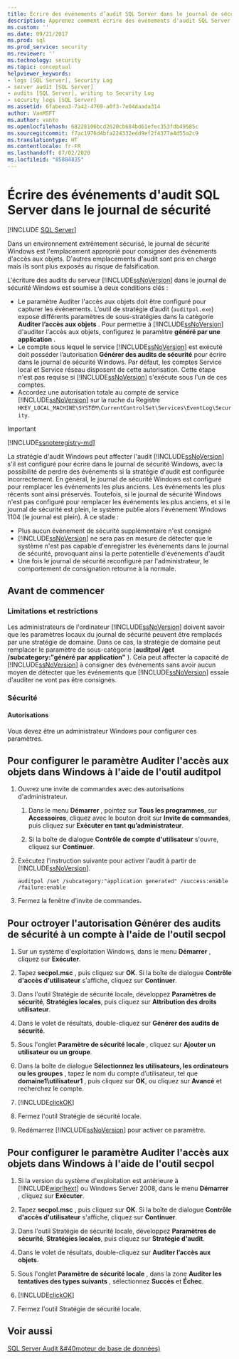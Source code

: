 ```yaml
---
title: Écrire des événements d’audit SQL Server dans le journal de sécurité | Microsoft Docs
description: Apprenez comment écrire des événements d'audit SQL Server dans le journal de sécurité Windows. Découvrez les limitations et les restrictions liées à l’utilisation de ce journal.
ms.custom: ''
ms.date: 09/21/2017
ms.prod: sql
ms.prod_service: security
ms.reviewer: ''
ms.technology: security
ms.topic: conceptual
helpviewer_keywords:
- logs [SQL Server], Security Log
- server audit [SQL Server]
- audits [SQL Server], writing to Security Log
- security logs [SQL Server]
ms.assetid: 6fabeea3-7a42-4769-a0f3-7e04daada314
author: VanMSFT
ms.author: vanto
ms.openlocfilehash: 68228106bcd2620cb684bd61efec353fdb49585c
ms.sourcegitcommit: f7ac1976d4bfa224332edd9ef2f4377a4d55a2c9
ms.translationtype: HT
ms.contentlocale: fr-FR
ms.lasthandoff: 07/02/2020
ms.locfileid: "85884835"
---
```

# <a name="write-sql-server-audit-events-to-the-security-log"></a>Écrire des événements d'audit SQL Server dans le journal de sécurité  
[!INCLUDE [SQL Server](../../../includes/applies-to-version/sqlserver.md)]

Dans un environnement extrêmement sécurisé, le journal de sécurité Windows est l'emplacement approprié pour consigner des événements d'accès aux objets. D'autres emplacements d'audit sont pris en charge mais ils sont plus exposés au risque de falsification.  
  
 L'écriture des audits du serveur [!INCLUDE[ssNoVersion](../../../includes/ssnoversion-md.md)] dans le journal de sécurité Windows est soumise à deux conditions clés :  
  
-   Le paramètre Auditer l'accès aux objets doit être configuré pour capturer les événements. L’outil de stratégie d’audit (`auditpol.exe`) expose différents paramètres de sous-stratégies dans la catégorie **Auditer l’accès aux objets** . Pour permettre à [!INCLUDE[ssNoVersion](../../../includes/ssnoversion-md.md)] d'auditer l'accès aux objets, configurez le paramètre **généré par une application** .  
-   Le compte sous lequel le service [!INCLUDE[ssNoVersion](../../../includes/ssnoversion-md.md)] est exécuté doit posséder l’autorisation **Générer des audits de sécurité** pour écrire dans le journal de sécurité Windows. Par défaut, les comptes Service local et Service réseau disposent de cette autorisation. Cette étape n'est pas requise si [!INCLUDE[ssNoVersion](../../../includes/ssnoversion-md.md)] s'exécute sous l'un de ces comptes.  
-   Accordez une autorisation totale au compte de service [!INCLUDE[ssNoVersion](../../../includes/ssnoversion-md.md)] sur la ruche du Registre `HKEY_LOCAL_MACHINE\SYSTEM\CurrentControlSet\Services\EventLog\Security`.  

  > [!IMPORTANT]  
  > [!INCLUDE[ssnoteregistry-md](../../../includes/ssnoteregistry-md.md)]   
  
La stratégie d'audit Windows peut affecter l'audit [!INCLUDE[ssNoVersion](../../../includes/ssnoversion-md.md)] s'il est configuré pour écrire dans le journal de sécurité Windows, avec la possibilité de perdre des événements si la stratégie d'audit est configurée incorrectement. En général, le journal de sécurité Windows est configuré pour remplacer les événements les plus anciens. Les événements les plus récents sont ainsi préservés. Toutefois, si le journal de sécurité Windows n'est pas configuré pour remplacer les événements les plus anciens, et si le journal de sécurité est plein, le système publie alors l'événement Windows 1104 (le journal est plein). À ce stade :  
-   Plus aucun événement de sécurité supplémentaire n'est consigné  
-   [!INCLUDE[ssNoVersion](../../../includes/ssnoversion-md.md)] ne sera pas en mesure de détecter que le système n'est pas capable d'enregistrer les événements dans le journal de sécurité, provoquant ainsi la perte potentielle d'événements d'audit  
-   Une fois le journal de sécurité reconfiguré par l'administrateur, le comportement de consignation retourne à la normale.  
  
##  <a name="before-you-begin"></a><a name="BeforeYouBegin"></a> Avant de commencer  
  
###  <a name="limitations-and-restrictions"></a><a name="Restrictions"></a> Limitations et restrictions  
 Les administrateurs de l'ordinateur [!INCLUDE[ssNoVersion](../../../includes/ssnoversion-md.md)] doivent savoir que les paramètres locaux du journal de sécurité peuvent être remplacés par une stratégie de domaine. Dans ce cas, la stratégie de domaine peut remplacer le paramètre de sous-catégorie (**auditpol /get /subcategory:"généré par application"** ). Cela peut affecter la capacité de [!INCLUDE[ssNoVersion](../../../includes/ssnoversion-md.md)] à consigner des événements sans avoir aucun moyen de détecter que les événements que [!INCLUDE[ssNoVersion](../../../includes/ssnoversion-md.md)] essaie d'auditer ne vont pas être consignés.  
  
###  <a name="security"></a><a name="Security"></a> Sécurité  
  
####  <a name="permissions"></a><a name="Permissions"></a> Autorisations  
 Vous devez être un administrateur Windows pour configurer ces paramètres.  
  
##  <a name="to-configure-the-audit-object-access-setting-in-windows-using-auditpol"></a><a name="auditpolAccess"></a> Pour configurer le paramètre Auditer l'accès aux objets dans Windows à l'aide de l'outil auditpol  
  
1.  Ouvrez une invite de commandes avec des autorisations d'administrateur.  
  
    1.  Dans le menu **Démarrer** , pointez sur **Tous les programmes**, sur **Accessoires**, cliquez avec le bouton droit sur **Invite de commandes**, puis cliquez sur **Exécuter en tant qu’administrateur**.  
  
    2.  Si la boîte de dialogue **Contrôle de compte d'utilisateur** s'ouvre, cliquez sur **Continuer**.  
  
2.  Exécutez l'instruction suivante pour activer l'audit à partir de [!INCLUDE[ssNoVersion](../../../includes/ssnoversion-md.md)].  
  
    ```  
    auditpol /set /subcategory:"application generated" /success:enable /failure:enable  
    ```  
  
3.  Fermez la fenêtre d'invite de commandes.  
  
##  <a name="to-grant-the-generate-security-audits-permission-to-an-account-using-secpol"></a><a name="secpolAccess"></a> Pour octroyer l'autorisation Générer des audits de sécurité à un compte à l'aide de l'outil secpol  
  
1.  Sur un système d'exploitation Windows, dans le menu **Démarrer** , cliquez sur **Exécuter**.  
  
2.  Tapez **secpol.msc** , puis cliquez sur **OK**. Si la boîte de dialogue **Contrôle d'accès d'utilisateur** s'affiche, cliquez sur **Continuer**.  
  
3.  Dans l'outil Stratégie de sécurité locale, développez **Paramètres de sécurité**, **Stratégies locales**, puis cliquez sur **Attribution des droits utilisateur**.  
  
4.  Dans le volet de résultats, double-cliquez sur **Générer des audits de sécurité**.  
  
5.  Sous l'onglet **Paramètre de sécurité locale** , cliquez sur **Ajouter un utilisateur ou un groupe**.  
  
6.  Dans la boîte de dialogue **Sélectionnez les utilisateurs, les ordinateurs ou les groupes** , tapez le nom du compte d’utilisateur, tel que **domaine1\utilisateur1** , puis cliquez sur **OK**, ou cliquez sur **Avancé** et recherchez le compte.  
  
7.  [!INCLUDE[clickOK](../../../includes/clickok-md.md)]  
  
8.  Fermez l'outil Stratégie de sécurité locale.  
  
9. Redémarrez [!INCLUDE[ssNoVersion](../../../includes/ssnoversion-md.md)] pour activer ce paramètre.  
  
##  <a name="to-configure-the-audit-object-access-setting-in-windows-using-secpol"></a><a name="secpolPermission"></a> Pour configurer le paramètre Auditer l'accès aux objets dans Windows à l'aide de l'outil secpol  
  
1.  Si la version du système d'exploitation est antérieure à [!INCLUDE[wiprlhext](../../../includes/wiprlhext-md.md)] ou Windows Server 2008, dans le menu **Démarrer** , cliquez sur **Exécuter**.  
  
2.  Tapez **secpol.msc** , puis cliquez sur **OK**. Si la boîte de dialogue **Contrôle d'accès d'utilisateur** s'affiche, cliquez sur **Continuer**.  
  
3.  Dans l'outil Stratégie de sécurité locale, développez **Paramètres de sécurité**, **Stratégies locales**, puis cliquez sur **Stratégie d'audit**.  
  
4.  Dans le volet de résultats, double-cliquez sur **Auditer l’accès aux objets**.  
  
5.  Sous l'onglet **Paramètre de sécurité locale** , dans la zone **Auditer les tentatives des types suivants** , sélectionnez **Succès** et **Échec**.  
  
6.  [!INCLUDE[clickOK](../../../includes/clickok-md.md)]  
  
7.  Fermez l'outil Stratégie de sécurité locale.  
  
## <a name="see-also"></a>Voir aussi  
 [SQL Server Audit &#40moteur de base de données&#41;](../../../relational-databases/security/auditing/sql-server-audit-database-engine.md)  
  
  
